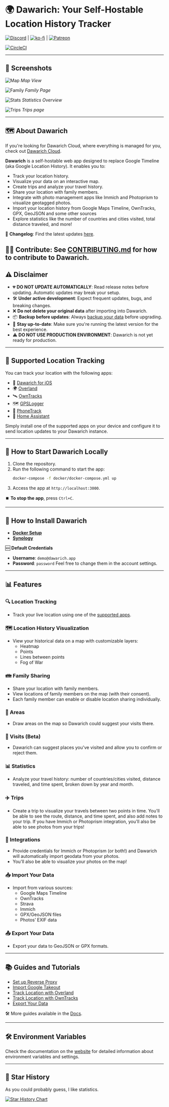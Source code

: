 # 🌍 Dawarich: Your Self-Hostable Location History Tracker

[![Discord](https://dcbadge.limes.pink/api/server/pHsBjpt5J8)](https://discord.gg/pHsBjpt5J8) | [![ko-fi](https://ko-fi.com/img/githubbutton_sm.svg)](https://ko-fi.com/H2H3IDYDD) | [![Patreon](https://img.shields.io/endpoint.svg?url=https%3A%2F%2Fshieldsio-patreon.vercel.app%2Fapi%3Fusername%3Dfreika%26type%3Dpatrons&style=for-the-badge)](https://www.patreon.com/freika)

[![CircleCI](https://circleci.com/gh/Freika/dawarich.svg?style=svg)](https://app.circleci.com/pipelines/github/Freika/dawarich)

---

## 📸 Screenshots

![Map](screenshots/map.png)
*Map View*

![Family](screenshots/family.png)
*Family Page*

![Stats](screenshots/stats.png)
*Statistics Overview*

![Trips](screenshots/trips.png)
*Trips page*

---

## 🗺️ About Dawarich

If you're looking for Dawarich Cloud, where everything is managed for you, check out [Dawarich Cloud](https://dawarich.app).

**Dawarich** is a self-hostable web app designed to replace Google Timeline (aka Google Location History).
It enables you to:

- Track your location history.
- Visualize your data on an interactive map.
- Create trips and analyze your travel history.
- Share your location with family members.
- Integrate with photo management apps like Immich and Photoprism to visualize geotagged photos.
- Import your location history from Google Maps Timeline, OwnTracks, GPX, GeoJSON and some other sources
- Explore statistics like the number of countries and cities visited, total distance traveled, and more!

📄 **Changelog**: Find the latest updates [here](CHANGELOG.md).

👩‍💻 **Contribute**: See [CONTRIBUTING.md](CONTRIBUTING.md) for how to contribute to Dawarich.
---

## ⚠️ Disclaimer

- 💔 **DO NOT UPDATE AUTOMATICALLY**: Read release notes before updating. Automatic updates may break your setup.
- 🛠️ **Under active development**: Expect frequent updates, bugs, and breaking changes.
- ❌ **Do not delete your original data** after importing into Dawarich.
- 📦 **Backup before updates**: Always [backup your data](https://dawarich.app/docs/tutorials/backup-and-restore) before upgrading.
- 🔄 **Stay up-to-date**: Make sure you're running the latest version for the best experience.
- ⚠️ **DO NOT USE PRODUCTION ENVIRONMENT**: Dawarich is not yet ready for production.

---

## 🧭 Supported Location Tracking

You can track your location with the following apps:

- 💫 [Dawarich for iOS](https://dawarich.app/docs/dawarich-for-ios/)
- 🌍 [Overland](https://dawarich.app/docs/tutorials/track-your-location#overland)
- 🛰️ [OwnTracks](https://dawarich.app/docs/tutorials/track-your-location#owntracks)
- 🗺️ [GPSLogger](https://dawarich.app/docs/tutorials/track-your-location#gps-logger)
- 📱 [PhoneTrack](https://dawarich.app/docs/tutorials/track-your-location#phonetrack)
- 🏡 [Home Assistant](https://dawarich.app/docs/tutorials/track-your-location#home-assistant)

Simply install one of the supported apps on your device and configure it to send location updates to your Dawarich instance.

---

## 🚀 How to Start Dawarich Locally

1. Clone the repository.
2. Run the following command to start the app:
   ```bash
   docker-compose -f docker/docker-compose.yml up
   ```
3. Access the app at `http://localhost:3000`.

⏹️ **To stop the app**, press `Ctrl+C`.

---

## 🔧 How to Install Dawarich

- **[Docker Setup](https://dawarich.app/docs/intro#setup-your-dawarich-instance)**
- **[Synology](https://dawarich.app/docs/tutorials/platforms/synology)**

🆕 **Default Credentials**
- **Username**: `demo@dawarich.app`
- **Password**: `password`
Feel free to change them in the account settings.

---

## 📊 Features

### 🔍 Location Tracking
- Track your live location using one of the [supported apps](#-supported-location-tracking).

### 🗺️ Location History Visualization
- View your historical data on a map with customizable layers:
  - Heatmap
  - Points
  - Lines between points
  - Fog of War

### 👪 Family Sharing
- Share your location with family members.
- View locations of family members on the map (with their consent).
- Each family member can enable or disable location sharing individually.

### 🔵 Areas
- Draw areas on the map so Dawarich could suggest your visits there.

### 📍 Visits (Beta)
- Dawarich can suggest places you've visited and allow you to confirm or reject them.

### 📊 Statistics
- Analyze your travel history: number of countries/cities visited, distance traveled, and time spent, broken down by year and month.

### ✈️ Trips
- Create a trip to visualize your travels between two points in time. You'll be able to see the route, distance, and time spent, and also add notes to your trip. If you have Immich or Photoprism integration, you'll also be able to see photos from your trips!

### 📸 Integrations
- Provide credentials for Immich or Photoprism (or both!) and Dawarich will automatically import geodata from your photos.
- You'll also be able to visualize your photos on the map!

### 📥 Import Your Data
- Import from various sources:
  - Google Maps Timeline
  - OwnTracks
  - Strava
  - Immich
  - GPX/GeoJSON files
  - Photos’ EXIF data

### 📤 Export Your Data
- Export your data to GeoJSON or GPX formats.

---

## 📚 Guides and Tutorials

- [Set up Reverse Proxy](https://dawarich.app/docs/tutorials/reverse-proxy)
- [Import Google Takeout](https://dawarich.app/docs/tutorials/import-existing-data#sources-of-data)
- [Track Location with Overland](https://dawarich.app/docs/tutorials/track-your-location#overland)
- [Track Location with OwnTracks](https://dawarich.app/docs/tutorials/track-your-location#owntracks)
- [Export Your Data](https://dawarich.app/docs/tutorials/export-your-data)

🛠️ More guides available in the [Docs](https://dawarich.app/docs/intro).

---

## 🛠️ Environment Variables

Check the documentation on the [website](https://dawarich.app/docs/environment-variables-and-settings) for detailed information about environment variables and settings.

---

## 💫 Star History

As you could probably guess, I like statistics.

<a href="https://star-history.com/#Freika/dawarich&Date">
 <picture>
   <source media="(prefers-color-scheme: dark)" srcset="https://api.star-history.com/svg?repos=Freika/dawarich&type=Date&theme=dark" />
   <source media="(prefers-color-scheme: light)" srcset="https://api.star-history.com/svg?repos=Freika/dawarich&type=Date" />
   <img alt="Star History Chart" src="https://api.star-history.com/svg?repos=Freika/dawarich&type=Date" />
 </picture>
</a>
